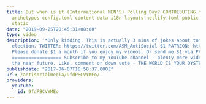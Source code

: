 ```yaml
---
title: But when is it (International MEN'S) Polling Day? CONTRIBUTING.md LICENSE README.md
  archetypes config.toml content data i18n layouts netlify.toml public resources scripts
  static
date: "2019-09-25T20:45:31+08:00"
type: video
description: '*Only kidding. This is actually 3 mins of jokes about tomorrow''s British
  election. TWITTER: https://twitter.com/ASM_AntiSocial $1 PATREON: https://www.patreon.com/AntiSocialMedia
  Please donate $1 a month if you enjoy my videos. Or send me $1 via PAYPAL: https://www.paypal.me/AntiSocialMedia
  ================== Subscribe to my YouTube channel - plenty more videos coming in
  the near future. Like, comment or down vote - THE WORLD IS YOUR OYSTER. x'
publishdate: "2017-06-07T18:58:37.000Z"
url: /antisocialmedia/9fdPBCVYMEo/
providers:
  youtube:
    id: 9fdPBCVYMEo
---
```

